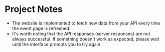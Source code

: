 # Project Notes

- The website is implemented to fetch new data from your API every time the event page is refreshed. 
- It's worth noting that the API responses (server responses) are not always successful. If something doesn't work as expected, please wait until the interface prompts you to try again. 

